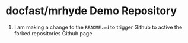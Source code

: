 # docfast/mrhyde Demo Repository

1. I am making a change to the ``README.md`` to trigger Github to active the forked repositories Github page.
